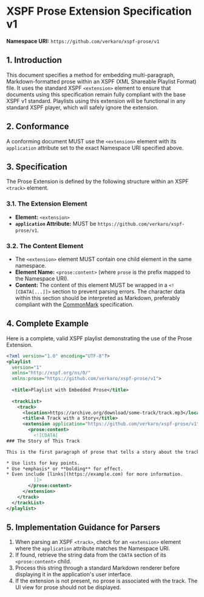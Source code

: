 # XSPF Prose Extension Specification v1

**Namespace URI:** `https://github.com/verkaro/xspf-prose/v1`

## 1. Introduction

This document specifies a method for embedding multi-paragraph, Markdown-formatted prose within an XSPF (XML Shareable Playlist Format) file. It uses the standard XSPF `<extension>` element to ensure that documents using this specification remain fully compliant with the base XSPF v1 standard. Playlists using this extension will be functional in any standard XSPF player, which will safely ignore the extension.

## 2. Conformance

A conforming document MUST use the `<extension>` element with its `application` attribute set to the exact Namespace URI specified above.

## 3. Specification

The Prose Extension is defined by the following structure within an XSPF `<track>` element.

### 3.1. The Extension Element

  * **Element:** `<extension>`
  * **`application` Attribute:** MUST be `https://github.com/verkaro/xspf-prose/v1`.

### 3.2. The Content Element

  * The `<extension>` element MUST contain one child element in the same namespace.
  * **Element Name:** `<prose:content>` (where `prose` is the prefix mapped to the Namespace URI).
  * **Content:** The content of this element MUST be wrapped in a `<![CDATA[...]]>` section to prevent parsing errors. The character data within this section should be interpreted as Markdown, preferably compliant with the [CommonMark](https://commonmark.org/) specification.

## 4. Complete Example

Here is a complete, valid XSPF playlist demonstrating the use of the Prose Extension.

```xml
<?xml version="1.0" encoding="UTF-8"?>
<playlist 
  version="1" 
  xmlns="http://xspf.org/ns/0/"
  xmlns:prose="https://github.com/verkaro/xspf-prose/v1">
  
  <title>Playlist with Embedded Prose</title>
  
  <trackList>
    <track>
      <location>https://archive.org/download/some-track/track.mp3</location>
      <title>A Track with a Story</title>
      <extension application="https://github.com/verkaro/xspf-prose/v1">
        <prose:content>
          <![CDATA[
### The Story of This Track

This is the first paragraph of prose that tells a story about the track. It can contain multiple lines and paragraphs.

* Use lists for key points.
* Use *emphasis* or **bolding** for effect.
* Even include [links](https://example.com) for more information.
          ]]>
        </prose:content>
      </extension>
    </track>
  </trackList>
</playlist>
```

## 5. Implementation Guidance for Parsers

1.  When parsing an XSPF `<track>`, check for an `<extension>` element where the `application` attribute matches the Namespace URI.
2.  If found, retrieve the string data from the `CDATA` section of its `<prose:content>` child.
3.  Process this string through a standard Markdown renderer before displaying it in the application's user interface.
4.  If the extension is not present, no prose is associated with the track. The UI view for prose should not be displayed.
